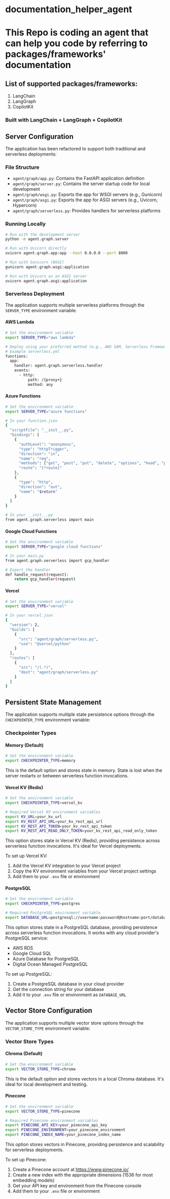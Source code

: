 # documentation_helper_agent

# This Repo is coding an agent that can help you code by referring to packages/frameworks' documentation
## List of supported packages/frameworks:
1. LangChain
2. LangGraph
3. CopilotKit

### Built with LangChain + LangGraph + CopilotKit
   
## Server Configuration

The application has been refactored to support both traditional and serverless deployments:

### File Structure

- `agent/graph/app.py`: Contains the FastAPI application definition
- `agent/graph/server.py`: Contains the server startup code for local development
- `agent/graph/wsgi.py`: Exports the app for WSGI servers (e.g., Gunicorn)
- `agent/graph/asgi.py`: Exports the app for ASGI servers (e.g., Uvicorn, Hypercorn)
- `agent/graph/serverless.py`: Provides handlers for serverless platforms

### Running Locally

```bash
# Run with the development server
python -m agent.graph.server

# Run with Uvicorn directly
uvicorn agent.graph.app:app --host 0.0.0.0 --port 8000

# Run with Gunicorn (WSGI)
gunicorn agent.graph.wsgi:application

# Run with Uvicorn as an ASGI server
uvicorn agent.graph.asgi:application
```

### Serverless Deployment

The application supports multiple serverless platforms through the `SERVER_TYPE` environment variable:

#### AWS Lambda

```bash
# Set the environment variable
export SERVER_TYPE="aws lambda"

# Deploy using your preferred method (e.g., AWS SAM, Serverless Framework)
# Example serverless.yml
functions:
  app:
    handler: agent.graph.serverless.handler
    events:
      - http:
          path: /{proxy+}
          method: any
```

#### Azure Functions

```bash
# Set the environment variable
export SERVER_TYPE="azure functions"

# In your function.json
{
  "scriptFile": "__init__.py",
  "bindings": [
    {
      "authLevel": "anonymous",
      "type": "httpTrigger",
      "direction": "in",
      "name": "req",
      "methods": ["get", "post", "put", "delete", "options", "head", "patch"],
      "route": "{*route}"
    },
    {
      "type": "http",
      "direction": "out",
      "name": "$return"
    }
  ]
}

# In your __init__.py
from agent.graph.serverless import main
```

#### Google Cloud Functions

```bash
# Set the environment variable
export SERVER_TYPE="google cloud functions"

# In your main.py
from agent.graph.serverless import gcp_handler

# Export the handler
def handle_request(request):
    return gcp_handler(request)
```

#### Vercel

```bash
# Set the environment variable
export SERVER_TYPE="vercel"

# In your vercel.json
{
  "version": 2,
  "builds": [
    {
      "src": "agent/graph/serverless.py",
      "use": "@vercel/python"
    }
  ],
  "routes": [
    {
      "src": "/(.*)",
      "dest": "agent/graph/serverless.py"
    }
  ]
}
```
   
## Persistent State Management

The application supports multiple state persistence options through the `CHECKPOINTER_TYPE` environment variable:

### Checkpointer Types

#### Memory (Default)

```bash
# Set the environment variable
export CHECKPOINTER_TYPE=memory
```

This is the default option and stores state in memory. State is lost when the server restarts or between serverless function invocations.

#### Vercel KV (Redis)

```bash
# Set the environment variable
export CHECKPOINTER_TYPE=vercel_kv

# Required Vercel KV environment variables
export KV_URL=your_kv_url
export KV_REST_API_URL=your_kv_rest_api_url
export KV_REST_API_TOKEN=your_kv_rest_api_token
export KV_REST_API_READ_ONLY_TOKEN=your_kv_rest_api_read_only_token
```

This option stores state in Vercel KV (Redis), providing persistence across serverless function invocations. It's ideal for Vercel deployments.

To set up Vercel KV:
1. Add the Vercel KV integration to your Vercel project
2. Copy the KV environment variables from your Vercel project settings
3. Add them to your `.env` file or environment

#### PostgreSQL

```bash
# Set the environment variable
export CHECKPOINTER_TYPE=postgres

# Required PostgreSQL environment variable
export DATABASE_URL=postgresql://username:password@hostname:port/database
```

This option stores state in a PostgreSQL database, providing persistence across serverless function invocations. It works with any cloud provider's PostgreSQL service:
- AWS RDS
- Google Cloud SQL
- Azure Database for PostgreSQL
- Digital Ocean Managed PostgreSQL

To set up PostgreSQL:
1. Create a PostgreSQL database in your cloud provider
2. Get the connection string for your database
3. Add it to your `.env` file or environment as `DATABASE_URL`
   
## Vector Store Configuration

The application supports multiple vector store options through the `VECTOR_STORE_TYPE` environment variable:

### Vector Store Types

#### Chroma (Default)

```bash
# Set the environment variable
export VECTOR_STORE_TYPE=chroma
```

This is the default option and stores vectors in a local Chroma database. It's ideal for local development and testing.

#### Pinecone

```bash
# Set the environment variable
export VECTOR_STORE_TYPE=pinecone

# Required Pinecone environment variables
export PINECONE_API_KEY=your_pinecone_api_key
export PINECONE_ENVIRONMENT=your_pinecone_environment
export PINECONE_INDEX_NAME=your_pinecone_index_name
```

This option stores vectors in Pinecone, providing persistence and scalability for serverless deployments.

To set up Pinecone:
1. Create a Pinecone account at https://www.pinecone.io/
2. Create a new index with the appropriate dimensions (1536 for most embedding models)
3. Get your API key and environment from the Pinecone console
4. Add them to your `.env` file or environment
   

